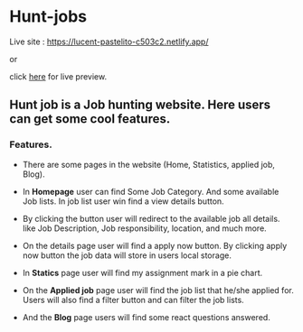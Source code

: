 # Hunt-jobs

Live site : https://lucent-pastelito-c503c2.netlify.app/

or

click [here](https://lucent-pastelito-c503c2.netlify.app/)
for live preview.

## Hunt job is a Job hunting website. Here users can get some cool features.

### Features.

- There are some pages in the website (Home, Statistics, applied job, Blog).
- In **Homepage** user can find Some Job Category. And some available Job lists. In job list user win find a view details button.
- By clicking the button user will redirect to the available job all details. like Job Description, Job responsibility, location, and much more.
- On the details page user will find a apply now button. By clicking apply now button the job data will store in users local storage.

- In **Statics** page user will find my assignment mark in a pie chart.
- On the **Applied job** page user will find the job list that he/she applied for. Users will also find a filter button and can filter the job lists.
- And the **Blog** page users will find some react questions answered.
